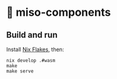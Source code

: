 # :ramen: miso-components

## Build and run

Install [Nix Flakes](https://nixos.wiki/wiki/Flakes), then:

```
nix develop .#wasm
make
make serve
```

